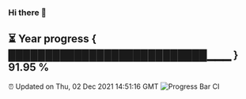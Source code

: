 ### Hi there 👋
⏳ Year progress { ███████████████████████████▁▁▁ } 91.95 %
---
⏰ Updated on Thu, 02 Dec 2021 14:51:16 GMT
![Progress Bar CI](https://github.com/liununu/liununu/workflows/Progress%20Bar%20CI/badge.svg)
